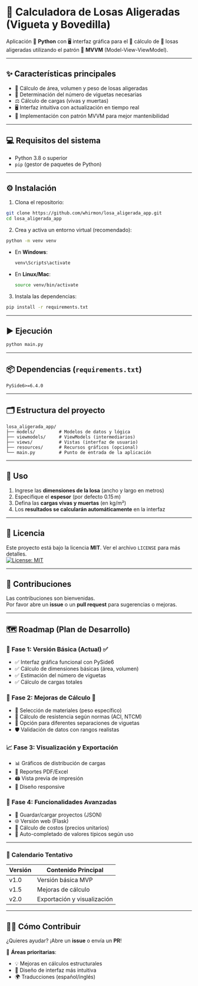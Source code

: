 # 🧱 Calculadora de Losas Aligeradas (Vigueta y Bovedilla)

Aplicación 🐍 **Python** con 🖥️ interfaz gráfica para el 📐 cálculo de 🧱 losas aligeradas utilizando el patrón 🧩 **MVVM** (Model-View-ViewModel).

---

## ✨ Características principales

- 📐 Cálculo de área, volumen y peso de losas aligeradas  
- 🧱 Determinación del número de viguetas necesarias  
- ⚖️ Cálculo de cargas (vivas y muertas)  
- 🖥️ Interfaz intuitiva con actualización en tiempo real  
- 🧩 Implementación con patrón MVVM para mejor mantenibilidad  

---

## 💻 Requisitos del sistema

- Python 3.8 o superior  
- `pip` (gestor de paquetes de Python)  

---

## ⚙️ Instalación

1. Clona el repositorio:

```bash
git clone https://github.com/whirmon/losa_aligerada_app.git
cd losa_aligerada_app

```

2.  Crea y activa un entorno virtual (recomendado):
    

```bash
python -m venv venv

```

-   En **Windows**:
    
    ```bash
    venv\Scripts\activate
    
    ```
    
-   En **Linux/Mac**:
    
    ```bash
    source venv/bin/activate
    
    ```
    

3.  Instala las dependencias:
    

```bash
pip install -r requirements.txt

```

----------

## ▶️ Ejecución

```bash
python main.py

```

----------

## 📦 Dependencias (`requirements.txt`)

```
PySide6>=6.4.0

```

----------

## 🗂️ Estructura del proyecto

```
losa_aligerada_app/
├── models/         # Modelos de datos y lógica
├── viewmodels/     # ViewModels (intermediarios)
├── views/          # Vistas (interfaz de usuario)
├── resources/      # Recursos gráficos (opcional)
└── main.py         # Punto de entrada de la aplicación

```

----------

## 🧪 Uso

1.  Ingrese las **dimensiones de la losa** (ancho y largo en metros)
2.  Especifique el **espesor** (por defecto 0.15 m)
3.  Defina las **cargas vivas y muertas** (en kg/m²)
4.  Los **resultados se calcularán automáticamente** en la interfaz

----------

## 📄 Licencia

Este proyecto está bajo la licencia **MIT**. Ver el archivo `LICENSE` para más detalles.  
[![License: MIT](https://img.shields.io/badge/License-MIT-yellow.svg)](https://opensource.org/licenses/MIT)

----------

## 🤝 Contribuciones

Las contribuciones son bienvenidas.  
Por favor abre un **issue** o un **pull request** para sugerencias o mejoras.

----------

## 🗺️ Roadmap (Plan de Desarrollo)

### 🚀 **Fase 1: Versión Básica (Actual)** ✅

-   ✅ Interfaz gráfica funcional con PySide6
-   ✅ Cálculo de dimensiones básicas (área, volumen)
-   ✅ Estimación del número de viguetas
-   ✅ Cálculo de cargas totales
    

### 🧠 **Fase 2: Mejoras de Cálculo** 🚧

-   🧩 Selección de materiales (peso específico)
-   📏 Cálculo de resistencia según normas (ACI, NTCM)
-   🔁 Opción para diferentes separaciones de viguetas
-   🛡️ Validación de datos con rangos realistas
    

### 📈 **Fase 3: Visualización y Exportación**

-   📊 Gráficos de distribución de cargas
-   📄 Reportes PDF/Excel
-   🖨️ Vista previa de impresión
-   📱 Diseño responsive
    

### 🧰 **Fase 4: Funcionalidades Avanzadas**

-   💾 Guardar/cargar proyectos (JSON)
-   🌐 Versión web (Flask)
-   💸 Cálculo de costos (precios unitarios)
-   🤖 Auto-completado de valores típicos según uso
    

----------

### 📆 Calendario Tentativo

| Versión | Contenido Principal |
|--|--|
| v1.0 | Versión básica MVP |
| v1.5 | Mejoras de cálculo |
| v2.0 | Exportación y visualización |

----------

## 👨‍🔧 Cómo Contribuir

¿Quieres ayudar? ¡Abre un **issue** o envía un **PR**!

🔨 **Áreas prioritarias**:
-   💡 Mejoras en cálculos estructurales
-   🎨 Diseño de interfaz más intuitiva
-   🌍 Traducciones (español/inglés)